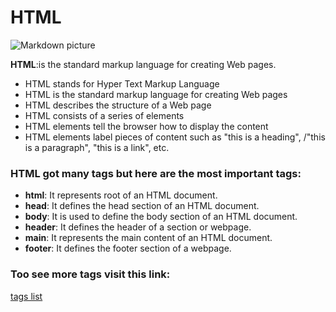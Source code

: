# HTML

![Markdown picture](https://professor-falken.com/wp-content/uploads/2017/07/Como-redirigir-o-redireccionar-a-otra-pagina-web-en-HTML-professor-falken.com_.jpg)

**HTML**:is the standard markup language for creating Web pages.

* HTML stands for Hyper Text Markup Language
* HTML is the standard markup language for creating Web pages
* HTML describes the structure of a Web page
* HTML consists of a series of elements
* HTML elements tell the browser how to display the content
* HTML elements label pieces of content such as "this is a heading", /"this is a paragraph", "this is a link", etc.

### HTML got many tags but here are the most important tags:

* **html**: It represents root of an HTML document.
* **head**: It defines the head section of an HTML document.
* **body**: It is used to define the body section of an HTML document.
* **header**: 	It defines the header of a section or webpage.
* **main**: It represents the main content of an HTML document.
* **footer**: It defines the footer section of a webpage.

### Too see more tags visit this link:
[tags list](https://www.javatpoint.com/html-tags)
